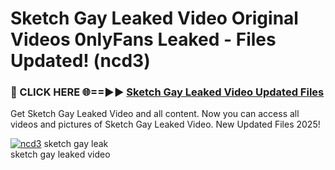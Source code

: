 # Sketch Gay Leaked Video Original Videos 0nlyFans Leaked - Files Updated! (ncd3)

<h3>🔴 CLICK HERE 🌐==►► <a href="https://tinyurl.com/3hn5wdd3" rel="nofollow">Sketch Gay Leaked Video Updated Files</a></h3>

Get Sketch Gay Leaked Video and all content. Now you can access all videos and pictures of Sketch Gay Leaked Video. New Updated Files 2025!

[![ncd3](https://i.imgur.com/4HnBqBT.gif)](https://tinyurl.com/3hn5wdd3)
sketch gay leak<br>
sketch gay leaked video